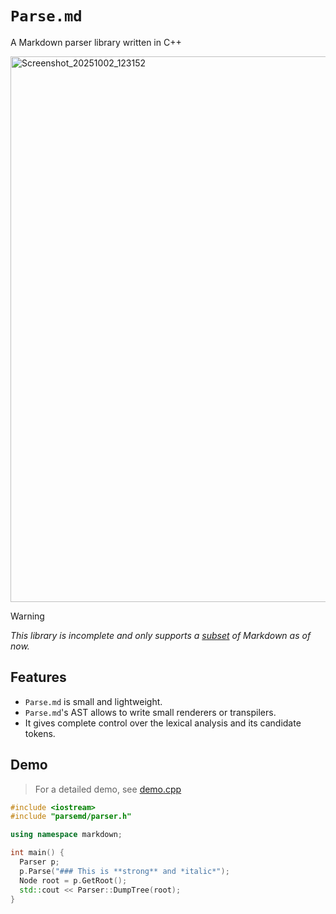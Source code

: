# `Parse.md`
A Markdown parser library written in C++

<img width="1891" height="873" alt="Screenshot_20251002_123152" src="https://github.com/user-attachments/assets/685b7fe2-648b-44a0-977a-e3e411088c47" />

> [!WARNING]
> *This library is incomplete and only supports a [subset](https://github.com/def3r/Parse.md/blob/main/parse.h#L11) of Markdown as of now.*

## Features
* `Parse.md` is small and lightweight.
* `Parse.md`'s AST allows to write small renderers or transpilers.
* It gives complete control over the lexical analysis and its candidate tokens.

## Demo
> For a detailed demo, see [demo.cpp](https://github.com/def3r/Parse.md/blob/main/demo.cpp)

```c++
#include <iostream>
#include "parsemd/parser.h"

using namespace markdown;

int main() {
  Parser p;
  p.Parse("### This is **strong** and *italic*");
  Node root = p.GetRoot();
  std::cout << Parser::DumpTree(root);
}
```
